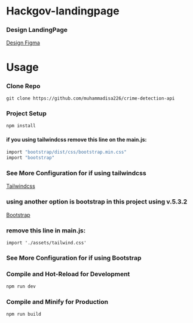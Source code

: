 # Hackgov-landingpage

### Design LandingPage

[Design Figma](#)

# Usage

### Clone Repo
`git clone https://github.com/muhammadisa226/crime-detection-api`

### Project Setup

```sh
npm install
```
#### if you using tailwindcss remove this line on the main.js:
```sh
import "bootstrap/dist/css/bootstrap.min.css"
import "bootstrap"
```

### See More Configuration for if using tailwindcss

[Tailwindcss]('https://tailwindcss.com/docs/guides/vite')


### using another option is bootstrap in this project using v.5.3.2
[Bootstrap](`https://getbootstrap.com/docs/5.3/getting-started/vite/#configure-vite`)
### remove this line in main.js:
```import './assets/tailwind.css'```


### See More Configuration for if using Bootstrap
### Compile and Hot-Reload for Development

```sh
npm run dev
```

### Compile and Minify for Production

```sh
npm run build
```
